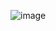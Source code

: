 
                                                                                                                                                                           
                                                                                                                                                                              
                                                                                                                                                                              
                                                                                                                                                                            
![image](https://github.com/user-attachments/assets/0b4c1400-9e8e-4afc-b906-15cf63b5d69f)
